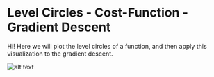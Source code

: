 # Level Circles - Cost-Function - Gradient Descent

Hi! 
Here we will plot the level circles of a function, and then apply this visualization to the gradient descent.

![alt text](https://github.com/joctet/Level-Circles---Cost-Function---Gradient-Descent/blob/main/Level_circles_visu.png)
